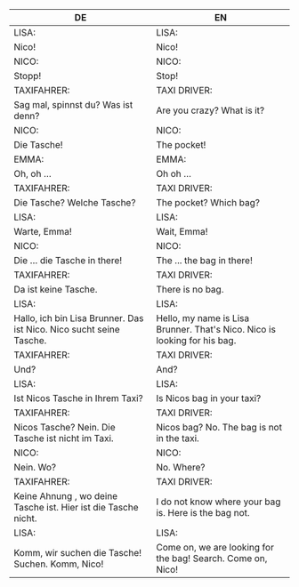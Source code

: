|DE|EN|
|---|---|
|LISA:|LISA:|
|Nico!|Nico!|
|NICO:|NICO:|
|Stopp!|Stop!|
|TAXIFAHRER:|TAXI DRIVER:|
|Sag mal, spinnst du? Was ist denn?|Are you crazy? What is it?|
|NICO:|NICO:|
|Die Tasche!|The pocket!|
|EMMA:|EMMA:|
|Oh, oh …|Oh oh …|
|TAXIFAHRER:|TAXI DRIVER:|
|Die Tasche? Welche Tasche?|The pocket? Which bag?|
|LISA:|LISA:|
|Warte, Emma!|Wait, Emma!|
|NICO:|NICO:|
|Die … die Tasche in there!|The ... the bag in there!|
|TAXIFAHRER:|TAXI DRIVER:|
|Da ist keine Tasche.|There is no bag.|
|LISA:|LISA:|
|Hallo, ich bin Lisa Brunner. Das ist Nico. Nico sucht seine Tasche.|Hello, my name is Lisa Brunner. That's Nico. Nico is looking for his bag.|
|TAXIFAHRER:|TAXI DRIVER:|
|Und?|And?|
|LISA:|LISA:|
|Ist Nicos Tasche in Ihrem Taxi?|Is Nicos bag in your taxi?|
|TAXIFAHRER:|TAXI DRIVER:|
|Nicos Tasche? Nein. Die Tasche ist nicht im Taxi.|Nicos bag? No. The bag is not in the taxi.|
|NICO:|NICO:|
|Nein. Wo?|No. Where?|
|TAXIFAHRER:|TAXI DRIVER:|
|Keine Ahnung , wo deine Tasche ist. Hier ist die Tasche nicht.|I do not know where your bag is. Here is the bag not.|
|LISA:|LISA:|
|Komm, wir suchen die Tasche! Suchen. Komm, Nico!|Come on, we are looking for the bag! Search. Come on, Nico!|
